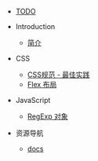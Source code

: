 * [TODO](todo.md)

* Introduction
    * [简介](README.md)

* CSS
    * [CSS规范 - 最佳实践](css-practice.md)
    * [Flex 布局](css-flex.md)

* JavaScript
    * [RegExp 对象](js-regexp.md)

* 资源导航
    * [docs](docs.md)